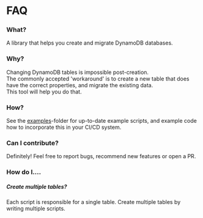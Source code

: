 # FAQ


### What?
A library that helps you create and migrate DynamoDB databases.

### Why?
Changing DynamoDB tables is impossible post-creation.  
The commonly accepted 'workaround' is to create a new table that does have the correct properties, and migrate the existing data.  
This tool will help you do that.

### How?
See the [examples](examples)-folder for up-to-date example scripts, and example code how to incorporate this in your CI/CD system.


### Can I contribute?
Definitely! Feel free to report bugs, recommend new features or open a PR.


### How do I....
##### Create multiple tables?
Each script is responsible for a single table. Create multiple tables by writing multiple scripts.

